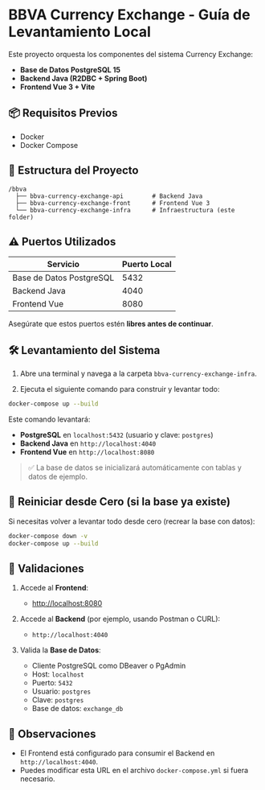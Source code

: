 # BBVA Currency Exchange - Guía de Levantamiento Local

Este proyecto orquesta los componentes del sistema Currency Exchange:

- **Base de Datos PostgreSQL 15**
- **Backend Java (R2DBC + Spring Boot)**
- **Frontend Vue 3 + Vite**

## 📦 Requisitos Previos

- Docker
- Docker Compose

## 🚀 Estructura del Proyecto

```
/bbva
  ├── bbva-currency-exchange-api        # Backend Java
  ├── bbva-currency-exchange-front      # Frontend Vue 3
  └── bbva-currency-exchange-infra      # Infraestructura (este folder)
```

## ⚠️ Puertos Utilizados

| Servicio  | Puerto Local |
|----------|--------------|
| Base de Datos PostgreSQL | 5432 |
| Backend Java            | 4040 |
| Frontend Vue            | 8080 |

Asegúrate que estos puertos estén **libres antes de continuar**.

## 🛠️ Levantamiento del Sistema

1. Abre una terminal y navega a la carpeta `bbva-currency-exchange-infra`.

2. Ejecuta el siguiente comando para construir y levantar todo:

```bash
docker-compose up --build
```

Este comando levantará:

- **PostgreSQL** en `localhost:5432` (usuario y clave: `postgres`)
- **Backend Java** en `http://localhost:4040`
- **Frontend Vue** en `http://localhost:8080`

> ✅ La base de datos se inicializará automáticamente con tablas y datos de ejemplo.

## 🔄 Reiniciar desde Cero (si la base ya existe)

Si necesitas volver a levantar todo desde cero (recrear la base con datos):

```bash
docker-compose down -v
docker-compose up --build
```

## 🧪 Validaciones

1. Accede al **Frontend**:
   - [http://localhost:8080](http://localhost:8080)

2. Accede al **Backend** (por ejemplo, usando Postman o CURL):
   - `http://localhost:4040`

3. Valida la **Base de Datos**:
   - Cliente PostgreSQL como DBeaver o PgAdmin
   - Host: `localhost`
   - Puerto: `5432`
   - Usuario: `postgres`
   - Clave: `postgres`
   - Base de datos: `exchange_db`

## 📝 Observaciones

- El Frontend está configurado para consumir el Backend en `http://localhost:4040`.
- Puedes modificar esta URL en el archivo `docker-compose.yml` si fuera necesario.